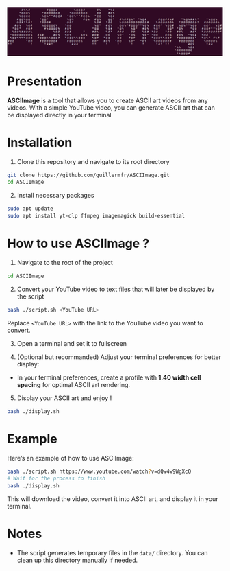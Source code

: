 <div align="center">
  <a href="https://youtu.be/dQw4w9WgXcQ?si=ML2wpxiv7NDnEIQt">
    <img src="./logo.png" alt="ASCIImage" />
  </a>
</div>

# Presentation

**ASCIImage** is a tool that allows you to create ASCII art videos from any videos. With a simple YouTube video, you can generate ASCII art that can be displayed directly in your terminal

# Installation

1. Clone this repository and navigate to its root directory

```bash
git clone https://github.com/guillermfr/ASCIImage.git
cd ASCIImage
```

2. Install necessary packages

```bash
sudo apt update
sudo apt install yt-dlp ffmpeg imagemagick build-essential
```

# How to use ASCIImage ?

1. Navigate to the root of the project

```bash
cd ASCIImage
```

2. Convert your YouTube video to text files that will later be displayed by the script

```bash
bash ./script.sh <YouTube URL>
```

Replace `<YouTube URL>` with the link to the YouTube video you want to convert.

3. Open a terminal and set it to fullscreen

4. (Optional but recommanded) Adjust your terminal preferences for better display:

* In your terminal preferences, create a profile with **1.40 width cell spacing** for optimal ASCII art rendering.

5. Display your ASCII art and enjoy !

```bash
bash ./display.sh
```

# Example

Here’s an example of how to use ASCIImage:

```bash
bash ./script.sh https://www.youtube.com/watch?v=dQw4w9WgXcQ
# Wait for the process to finish
bash ./display.sh
```

This will download the video, convert it into ASCII art, and display it in your terminal.

# Notes

* The script generates temporary files in the `data/` directory. You can clean up this directory manually if needed.